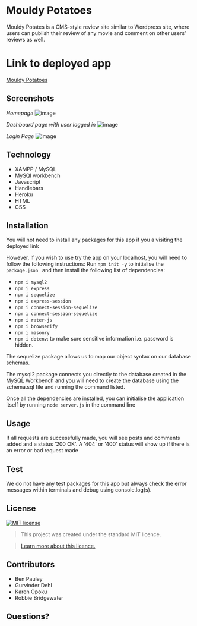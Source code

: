 # Mouldy Potatoes
Mouldy Potates is a CMS-style review site similar to Wordpress site, where users can publish their review of any movie and comment on other users’ reviews as well.

# Link to deployed app
[Mouldy Potatoes]()

## Screenshots

*Homepage*
![image]()

*Dashboard page with user logged in*
![image]()

*Login Page*
![image]()

## Technology
* XAMPP / MySQL
* MySQl workbench
* Javascript
* Handlebars
* Heroku
* HTML
* CSS

## Installation
You will not need to install any packages for this app if you a visiting the deployed link

However, if you wish to use try the app on your localhost, you will need to follow the following instructions:
Run `npm init -y` to initialise the `package.json ` and then install the following list of dependencies:

* `npm i mysql2`
* `npm i express`
* `npm i sequelize`
* `npm i express-session`
* `npm i connect-session-sequelize`
* `npm i connect-session-sequelize`
* `npm i rater-js`
* `npm i browserify`
* `npm i masonry`
* `npm i dotenv`: to make sure sensitive information i.e. password is hidden. 

The sequelize package allows us to map our object syntax on our database schemas. 

The mysql2 package connects you directly to the database created in the MySQL Workbench and you will need to create the database using the schema.sql file and running the command listed.  

Once all the dependencies are installed, you can initialise the application itself by running `node server.js` in the command line

## Usage 

If all requests are successfully made, you will see posts and comments added and a status '200 OK'. A '404' or '400' status will show up if there is an error or bad request made

## Test
We do not have any test packages for this app but always check the error messages within terminals and debug using console.log(s). 

## License
[![MIT license](https://img.shields.io/badge/License-MIT-blue.svg)](https://lbesson.mit-license.org/)

> This project was created under the standard MIT licence.

> [Learn more about this licence.](https://lbesson.mit-license.org/)

## Contributors

 - Ben Pauley
 - Gurvinder Dehl
 - Karen Opoku
 - Robbie Bridgewater


## Questions?